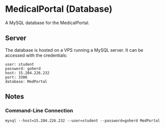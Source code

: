 # MedicalPortal (Database)
A MySQL database for the MedicalPortal.

## Server
The database is hosted on a VPS running a MySQL server. It can be accessed with the credentials:
```
user: student
password: goherd
host: 15.204.226.232
port: 3306
database: MedPortal
```
## Notes
### Command-Line Connection
`mysql --host=15.204.226.232 --user=student --password=goherd MedPortal`